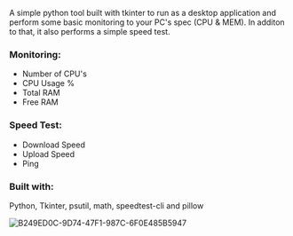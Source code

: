 <p>A simple python tool built with tkinter to run as a desktop application and perform some basic monitoring to your PC's spec (CPU & MEM).
In additon to that, it also performs a simple speed test.</p>

<h3>Monitoring:</h3>

- Number of CPU's
- CPU Usage %
- Total RAM
- Free RAM

<h3>Speed Test:</h3>

- Download Speed
- Upload Speed
- Ping

<h3>Built with:</h3>

Python, Tkinter, psutil, math, speedtest-cli and pillow

![B249ED0C-9D74-47F1-987C-6F0E485B5947](https://user-images.githubusercontent.com/83350680/184661287-d28c28cb-9480-4692-8367-15d778e3f8ca.jpeg)
